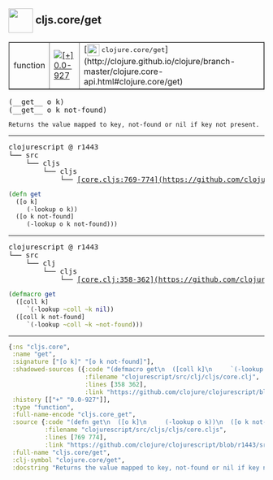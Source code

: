 ## <img width="48px" valign="middle" src="http://i.imgur.com/Hi20huC.png"> cljs.core/get

 <table border="1">
<tr>
<td>function</td>
<td><a href="https://github.com/cljsinfo/api-refs/tree/0.0-927"><img valign="middle" alt="[+] 0.0-927" src="https://img.shields.io/badge/+-0.0--927-lightgrey.svg"></a> </td>
<td>
[<img height="24px" valign="middle" src="http://i.imgur.com/1GjPKvB.png"> <samp>clojure.core/get</samp>](http://clojure.github.io/clojure/branch-master/clojure.core-api.html#clojure.core/get)
</td>
</tr>
</table>

 <samp>
(__get__ o k)<br>
(__get__ o k not-found)<br>
</samp>

```
Returns the value mapped to key, not-found or nil if key not present.
```

---

 <pre>
clojurescript @ r1443
└── src
    └── cljs
        └── cljs
            └── <ins>[core.cljs:769-774](https://github.com/clojure/clojurescript/blob/r1443/src/cljs/cljs/core.cljs#L769-L774)</ins>
</pre>

```clj
(defn get
  ([o k]
     (-lookup o k))
  ([o k not-found]
     (-lookup o k not-found)))
```


---

 <pre>
clojurescript @ r1443
└── src
    └── clj
        └── cljs
            └── <ins>[core.clj:358-362](https://github.com/clojure/clojurescript/blob/r1443/src/clj/cljs/core.clj#L358-L362)</ins>
</pre>

```clj
(defmacro get
  ([coll k]
     `(-lookup ~coll ~k nil))
  ([coll k not-found]
     `(-lookup ~coll ~k ~not-found)))
```

---

```clj
{:ns "cljs.core",
 :name "get",
 :signature ["[o k]" "[o k not-found]"],
 :shadowed-sources ({:code "(defmacro get\n  ([coll k]\n     `(-lookup ~coll ~k nil))\n  ([coll k not-found]\n     `(-lookup ~coll ~k ~not-found)))",
                     :filename "clojurescript/src/clj/cljs/core.clj",
                     :lines [358 362],
                     :link "https://github.com/clojure/clojurescript/blob/r1443/src/clj/cljs/core.clj#L358-L362"}),
 :history [["+" "0.0-927"]],
 :type "function",
 :full-name-encode "cljs.core_get",
 :source {:code "(defn get\n  ([o k]\n     (-lookup o k))\n  ([o k not-found]\n     (-lookup o k not-found)))",
          :filename "clojurescript/src/cljs/cljs/core.cljs",
          :lines [769 774],
          :link "https://github.com/clojure/clojurescript/blob/r1443/src/cljs/cljs/core.cljs#L769-L774"},
 :full-name "cljs.core/get",
 :clj-symbol "clojure.core/get",
 :docstring "Returns the value mapped to key, not-found or nil if key not present."}

```
